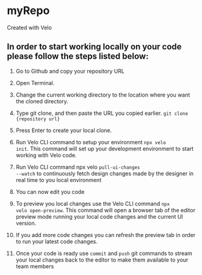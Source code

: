 # myRepo
Created with Velo

## In order to start working locally on your code please follow the steps listed below:

1. Go to Github and copy your repository URL

2. Open Terminal.

3. Change the current working directory to the location where you want the cloned directory.

4. Type git clone, and then paste the URL you copied earlier. <code>git clone {repository url}</code>

5. Press Enter to create your local clone.

6. Run Velo CLI command to setup your environment <code>npx velo init</code>. This command will set up your development environment to start working with Velo code.

7. Run Velo CLI command npx velo <code>pull-ui-changes --watch</code> to continuously fetch design changes made by the designer in real time to you local environment

8. You can now edit you code

9. To preview you local changes use the Velo CLI command <code>npx velo open-preview</code>. This command will open a browser tab of the editor preview mode running your local code changes and the current UI version. 

10. If you add more code changes you can refresh the preview tab in order to run your latest code changes.

11. Once your code is ready use <code>commit</code> and <code>push</code> git commands to stream your local changes back to the editor to make them available to your team members
